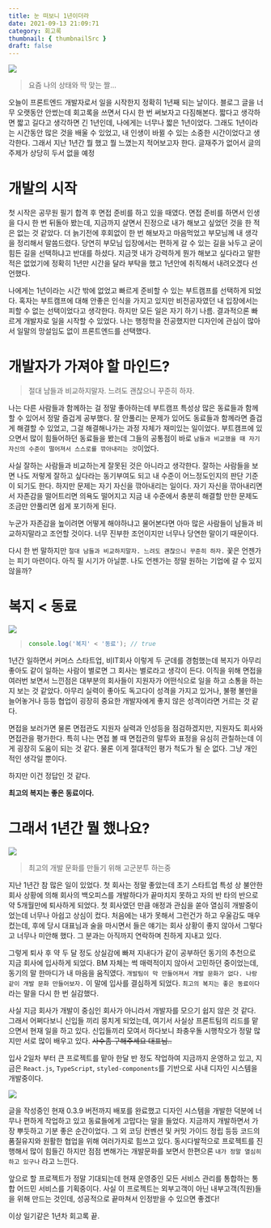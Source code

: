 ```yaml
---
title: 눈 떠보니 1년이더라
date: 2021-09-13 21:09:71
category: 회고록
thumbnail: { thumbnailSrc }
draft: false
---
```

<img src="https://user-images.githubusercontent.com/60685930/133260668-6e1d577c-9325-43d4-859f-40216fa31f6d.jpeg" />

>요즘 나의 상태와 딱 맞는 짤...

오늘이 프론트엔드 개발자로서 일을 시작한지 정확히 1년째 되는 날이다.
블로그 글을 너무 오랫동안 안썼는데 회고록을 쓰면서 다시 한 번 써보자고 다짐해본다.
짧다고 생각하면 짧고 길다고 생각하면 긴 1년인데, 나에게는 너무나 짧은 1년이었다.
그래도 1년이라는 시간동안 많은 것을 배울 수 있었고, 내 인생이 바뀔 수 있는 소중한 시간이었다고 생각한다.
그래서 지난 1년간 뭘 했고 뭘 느꼈는지 적어보고자 한다. 글재주가 없어서 글의 주제가 상당히 두서 없을 예정

# 개발의 시작
첫 시작은 공무원 필기 합격 후 면접 준비를 하고 있을 때였다. 면접 준비를 하면서 인생을 다시 한 번 뒤돌아 봤는데,
지금까지 살면서 진정으로 내가 해보고 싶었던 것을 한 적은 없는 것 같았다. 더 늙기전에 후회없이 한 번 해보자고 마음먹었고
부모님께 내 생각을 정리해서 말씀드렸다. 당연히 부모님 입장에서는 편하게 갈 수 있는 길을 놔두고 굳이 힘든 길을 선택하냐고 반대를 하셨다.
지금껏 내가 강력하게 뭔가 해보고 싶다라고 말한 적은 없었기에 정확히 1년만 시간을 달라 부탁을 했고 1년안에 취직해서 내려오겠다 선언했다.

나에게는 1년이라는 시간 밖에 없었고 빠르게 준비할 수 있는 부트캠프를 선택하게 되었다. 혹자는 부트캠프에 대해 안좋은 인식을 가지고 있지만
비전공자였던 내 입장에서는 피할 수 없는 선택이었다고 생각한다. 하지만 모든 일은 자기 하기 나름. 결과적으론 빠르게 개발자로 일을 시작할 수 있었다.
나는 행정학을 전공했지만 디자인에 관심이 많아서 일말의 망설임도 없이 프론트엔드를 선택했다.

# 개발자가 가져야 할 마인드?
>절대 남들과 비교하지말자. 느려도 괜찮으니 꾸준히 하자. 

나는 다른 사람들과 함께하는 걸 정말 좋아하는데 부트캠프 특성상 많은 동료들과 함께할 수 있어서 정말 즐겁게 공부했다.
잘 안풀리는 문제가 있어도 동료들과 함께라면 즐겁게 해결할 수 있었고, 그걸 해결해나가는 과정 자체가 재미있는 일이었다.
부트캠프에 있으면서 많이 힘들어하던 동료들을 봤는데 그들의 공통점이 바로 `남들과 비교했을 때 자기 자신의 수준이 떨어져서 스스로를 깎아내리는 것`이었다.

사실 잘하는 사람들과 비교하는게 잘못된 것은 아니라고 생각한다. 잘하는 사람들을 보면 나도 저렇게 잘하고 싶다라는 동기부여도 되고 내 수준이 어느정도인지의 판단 기준이 되기도 한다.
하지만 문제는 자기 자신을 깎아내리는 일이다. 자기 자신을 깎아내리면서 자존감을 떨어트리면 의욕도 떨어지고 지금 내 수준에서 충분히 해결할 만한 문제도 조금만 안풀리면 쉽게 포기하게 된다.

누군가 자존감을 높이려면 어떻게 해야하냐고 물어본다면 아마 많은 사람들이 남들과 비교하지말라고 조언할 것이다. 너무 진부한 조언이지만 너무나 당연한 말이기 때문이다.

다시 한 번 말하지만 `절대 남들과 비교하지말자. 느려도 괜찮으니 꾸준히 하자.` 꽃은 언젠가는 피기 마련이다. 아직 필 시기가 아닐뿐. 나도 언젠가는 정말 원하는 기업에 갈 수 있지 않을까?

# 복지 < 동료
<img src="https://user-images.githubusercontent.com/60685930/133272459-924aaca4-5648-41d5-98a0-6616a84504b7.png" />

>```js
>console.log('복지' < '동료'); // true
>```

1년간 일하면서 커머스 스타트업, 비IT회사 이렇게 두 군데를 경험했는데 복지가 아무리 좋아도 같이 일하는 사람이 별로면 그 회사는 별로라고 생각이 든다.
이직을 위해 면접을 여러번 보면서 느낀점은 대부분의 회사들이 지원자가 어떤식으로 일을 하고 소통을 하는지 보는 것 같았다.
아무리 실력이 좋아도 독고다이 성격을 가지고 있거나, 불평 불만을 늘어놓거나 등등 협업이 굉장히 중요한 개발자에게 좋지 않은 성격이라면
거르는 것 같다.

면접을 보러가면 물론 면접관도 지원자 실력과 인성등을 점검하겠지만, 지원자도 회사와 면접관을 평가한다. 특히 나는 면접 볼 때 면접관의 말투와 표정을 유심히 관칠하는데
이게 굉장히 도움이 되는 것 같다. 물론 이게 절대적인 평가 척도가 될 순 없다. 그냥 개인적인 생각일 뿐이다.

하지만 이건 정답인 것 같다.

**최고의 복지는 좋은 동료이다.**

# 그래서 1년간 뭘 했나요?
<img src="https://user-images.githubusercontent.com/60685930/133629064-5d4b6eff-7753-49b2-8a75-c2400d010194.jpeg" />

>최고의 개발 문화를 만들기 위해 고군분투 하는중

지난 1년간 참 많은 일이 있었다. 첫 회사는 정말 좋았는데 초기 스타트업 특성 상 불안한 회사 상황에 의해 회사의 백오피스를 개발하다가 끝마치지 못하고 자의 반 타의 반으로 약 5개월만에 퇴사하게 되었다.
첫 회사였던 만큼 애정과 관심을 쏟아 열심히 개발중이었는데 너무나 아쉽고 상심이 컸다. 처음에는 내가 못해서 그런건가 하고 우울감도 매우 컸는데,
후에 당시 대표님과 술을 마시면서 들은 얘기는 회사 상황이 좋지 않아서 그렇다고 너무나 미안해 했다. 그 분과는 아직까지 연락하며 친하게 지내고 있다.

그렇게 퇴사 후 약 두 달 정도 상실감에 빠져 지내다가 같이 공부하던 동기의 추천으로 지금 회사에 입사하게 되었다. BM 자체는 썩 매력적이지 않아서 고민하던 중이었는데, 동기의 말 한마디가 내 마음을 움직였다.
`개발팀이 막 만들어져서 개발 문화가 없다. 나랑 같이 개발 문화 만들어보자.` 이 말에 입사를 결심하게 되었다. `최고의 복지는 좋은 동료이다` 라는 말을 다시 한 번 실감했다.

사실 지금 회사가 개발이 중심인 회사가 아니라서 개발자를 모으기 쉽지 않은 것 같다. 그래서 어쩌다보니 신입들 끼리 뭉치게 되었는데, 여기서 사실상 프론트팀의 리드를 맡으면서 현재 일을 하고 있다. 신입들끼리 모여서 하다보니 좌충우돌 시행착오가 정말 많지만 서로 많이 배우고 있다. ~~사수좀 구해주세요 대표님..~~

입사 2일차 부터 큰 프로젝트를 맡아 한달 반 정도 작업하여 지금까지 운영하고 있고, 지금은 `React.js`, `TypeScript`, `styled-components`를 기반으로 사내 디자인 시스템을 개발중이다.

<img src="https://user-images.githubusercontent.com/60685930/133633832-4dc2fe07-bcbf-4282-9452-755bfcf2d067.png" />

글을 작성중인 현재 0.3.9 버전까지 배포를 완료했고 디자인 시스템을 개발한 덕분에 너무나 편하게 작업하고 있고 동료들에게 고맙다는 말을 들었다.
지금까지 개발하면서 가장 뿌듯하고 기분 좋은 순간이었다. 그 외 코딩 컨벤션 및 커밋 가이드 정립 등등 코드의 품질유지와 원활한 협업을 위해 여러가지로 힘쓰고 있다.
동시다발적으로 프로젝트를 진행해서 많이 힘들긴 하지만 점점 변해가는 개발문화를 보면서 한편으론 `내가 정말 열심히 하고 있구나` 라고 느낀다.

앞으로 할 프로젝트가 정말 기대되는데 현재 운영중인 모든 서비스 관리를 통합하는 통합 어드민 서비스를 기획중이다. 사실 이 프로젝트는 외부고객이 아닌 내부고객(직원)들을 위해 만드는 것인데, 성공적으로 끝마쳐서 인정받을 수 있으면 좋겠다!

이상 일기같은 1년차 회고록 끝.






